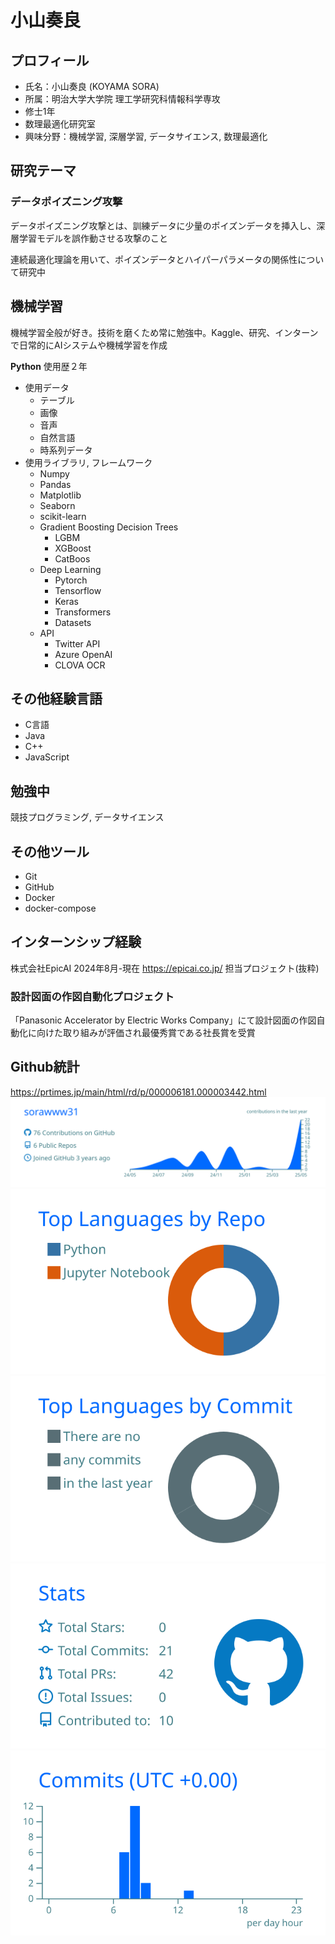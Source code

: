 # 小山奏良
## プロフィール
- 氏名：小山奏良 (KOYAMA SORA)
- 所属：明治大学大学院 理工学研究科情報科学専攻
- 修士1年
- 数理最適化研究室
- 興味分野：機械学習, 深層学習, データサイエンス, 数理最適化

## 研究テーマ
### データポイズニング攻撃
データポイズニング攻撃とは、訓練データに少量のポイズンデータを挿入し、深層学習モデルを誤作動させる攻撃のこと

連続最適化理論を用いて、ポイズンデータとハイパーパラメータの関係性について研究中

## 機械学習
機械学習全般が好き。技術を磨くため常に勉強中。Kaggle、研究、インターンで日常的にAIシステムや機械学習を作成

**Python** 使用歴２年
- 使用データ
  + テーブル
  + 画像
  + 音声
  + 自然言語
  + 時系列データ
- 使用ライブラリ, フレームワーク
    + Numpy
    + Pandas
    + Matplotlib
    + Seaborn
    + scikit-learn
    + Gradient Boosting Decision Trees
      + LGBM
      + XGBoost
      + CatBoos
    + Deep Learning
      + Pytorch
      + Tensorflow
      + Keras
      + Transformers
      + Datasets
    + API
      + Twitter API
      + Azure OpenAI
      + CLOVA OCR
## その他経験言語
+ C言語
+ Java
+ C++
+ JavaScript
  
## 勉強中
競技プログラミング, データサイエンス

## その他ツール
+ Git
+ GitHub
+ Docker
+ docker-compose

## インターンシップ経験
株式会社EpicAI 2024年8月-現在
https://epicai.co.jp/
担当プロジェクト(抜粋)
### 設計図面の作図自動化プロジェクト
「Panasonic Accelerator by Electric Works Company」にて設計図面の作図自動化に向けた取り組みが評価され最優秀賞である社長賞を受賞

## Github統計
https://prtimes.jp/main/html/rd/p/000006181.000003442.html
[![](profile-summary-card-output/transparent/0-profile-details.svg)](https://github.com/vn7n24fzkq/github-profile-summary-cards)
[![](profile-summary-card-output/transparent/1-repos-per-language.svg)](https://github.com/vn7n24fzkq/github-profile-summary-cards) [![](profile-summary-card-output/transparent/2-most-commit-language.svg)](https://github.com/vn7n24fzkq/github-profile-summary-cards)
[![](profile-summary-card-output/transparent/3-stats.svg)](https://github.com/vn7n24fzkq/github-profile-summary-cards) [![](profile-summary-card-output/transparent/4-productive-time.svg)](https://github.com/vn7n24fzkq/github-profile-summary-cards)
